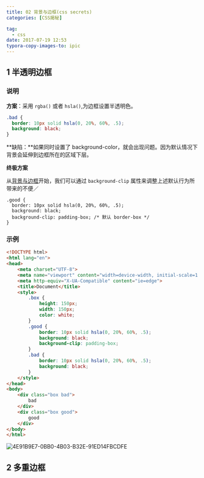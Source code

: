 ```yaml
---
title: 02 背景与边框(css secrets)
categories: [CSS揭秘]

tag:
  - css
date: 2017-07-19 12:53
typora-copy-images-to: ipic
---
```


## 1 半透明边框

### 说明

**方案**：采用 `rgba()` 或者 `hsla()`,为边框设置半透明色。

```css
.bad {
  border: 10px solid hsla(0, 20%, 60%, .5);
  background: black;
}
```



**缺陷：**如果同时设置了 background-color，就会出现问题。因为默认情况下背景会延伸到边框所在的区域下层。



**终极方案**

从[背景与边框](http://w3.org/TR/css3-background)开始，我们可以通过 `background-clip` 属性来调整上述默认行为所带来的不便／

```
.good {
  border: 10px solid hsla(0, 20%, 60%, .5);
  background: black;
  background-clip: padding-box; /* 默认 border-box */
}
```



### 示例

```html
<!DOCTYPE html>
<html lang="en">
<head>
	<meta charset="UTF-8">
	<meta name="viewport" content="width=device-width, initial-scale=1.0">
	<meta http-equiv="X-UA-Compatible" content="ie=edge">
	<title>Document</title>
	<style>
		.box {
			height: 150px;
			width: 150px;
			color: white;
		}
		.good {
			border: 10px solid hsla(0, 20%, 60%, .5);
			background: black;
			background-clip: padding-box;
		}
		.bad {
			border: 10px solid hsla(0, 20%, 60%, .5);
			background: black;
		}
	</style>
</head>
<body>
	<div class="box bad">
		bad
	</div>
	<div class="box good">
		good
	</div>
</body>
</html>
```

![4E91B9E7-0BB0-4B03-B32E-91ED14FBCDFE](/var/folders/q4/q5g0qg7n3yv6tylnbzmcltk80000gn/T/abnerworks.Typora/4E91B9E7-0BB0-4B03-B32E-91ED14FBCDFE.png)



## 2 多重边框


